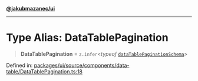 [**@jakubmazanec/ui**](../README.md)

---

# Type Alias: DataTablePagination

> **DataTablePagination** = `z.infer`\<_typeof_
> [`dataTablePaginationSchema`](../variables/dataTablePaginationSchema.md)\>

Defined in:
[packages/ui/source/components/data-table/DataTablePagination.ts:18](https://github.com/jakubmazanec/tools/blob/026d472564678641afd0039e9c07d936f221ca46/packages/ui/source/components/data-table/DataTablePagination.ts#L18)
